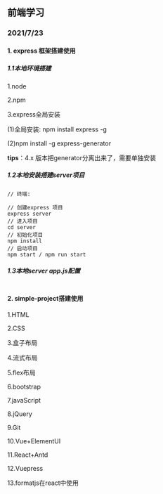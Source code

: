 ## 前端学习

### 2021/7/23

#### 1. express 框架搭建使用

##### 1.1本地环境搭建

1.node

2.npm

3.express全局安装

(1)全局安装: npm install express -g

(2)npm install -g express-generator

**tips**：4.x 版本把generator分离出来了，需要单独安装



##### 1.2本地安装搭建server项目

```
// 终端:

// 创建express 项目
express server
// 进入项目
cd server
// 初始化项目
npm install
// 启动项目
npm start / npm run start
```



##### 1.3本地server app.js配置

```

```



#### 2. simple-project搭建使用





1.HTML

2.CSS

3.盒子布局

4.流式布局

5.flex布局

6.bootstrap

7.javaScript

8.jQuery

9.Git

10.Vue+ElementUI

11.React+Antd

12.Vuepress

13.formatjs在react中使用

















